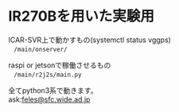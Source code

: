 # IR270Bを用いた実験用


ICAR-SVR上で動かすもの(systemctl status vggps)  
 ` ` `
/main/onserver/
 ` ` `

raspi or jetsonで稼働させるもの  
 ` ` `
/main/r2j2s/main.py
 ` ` `

 全てpython3系で動きます。  
 ask:feles@sfc.wide.ad.jp